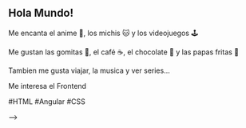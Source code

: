 ## Hola Mundo!


Me encanta el anime 🎌, los michis 🐱 y los videojuegos 🕹️

Me gustan las gomitas 🍬, el café ☕, el chocolate 🍫 y las papas fritas 🍟

Tambien me gusta viajar, la musica y ver series...

Me interesa el Frontend

#HTML #Angular #CSS

-->
